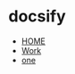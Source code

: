 # docsify
* [HOME](./)
* [Work](./nextOne/)  
* [one](./nextOne/Java第一阶段_day01_Java基础语法/Java第一阶段_day01_Java基础语法/Java第一阶段_day01_Java基础语法)